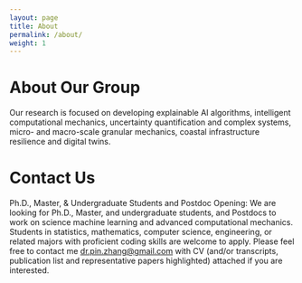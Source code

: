 ```yaml
---
layout: page
title: About
permalink: /about/
weight: 1
---
```

# About Our Group

Our research is focused on developing explainable AI algorithms, intelligent computational mechanics, uncertainty quantification and complex systems, micro- and macro-scale granular mechanics, coastal infrastructure resilience and digital twins.

# Contact Us

Ph.D., Master, & Undergraduate Students and Postdoc Opening: We are looking for Ph.D., Master, and undergraduate students, and Postdocs to work on science machine learning and advanced computational mechanics. Students in statistics, mathematics, computer science, engineering, or related majors with proficient coding skills are welcome to apply. Please feel free to contact me dr.pin.zhang@gmail.com with CV (and/or transcripts, publication list and representative papers highlighted) attached if you are interested.
